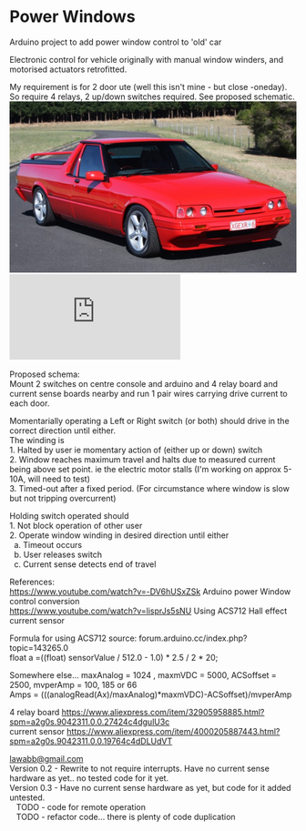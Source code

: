 #  Power Windows 
Arduino project to add power window control to 'old' car

Electronic control for vehicle originally with manual window winders,
and motorised actuators retrofitted.

My requirement is for 2 door ute (well this isn't mine - but close -oneday). So require 4 relays, 2 up/down switches required.
See proposed schematic.  
 ![XR6XG.png](XR6XG.png)     
 ![Schem.pdf](https://github.com/lawabb/PowerWindows/blob/master/Schematic_Power%20Windows_Sheet_1_20191224233008.pdf)

Proposed schema:  
Mount 2 switches on centre console and arduino and 4 relay board and current sense boards nearby and run 1 pair wires 
  carrying drive current to each door.
  
  Momentarially operating a Left or Right switch (or both) should drive in the correct direction until either.  
  The winding is  
    1. Halted by user  ie momentary action of (either up or down) switch  
    2. Window reaches maximum travel and halts due to measured current being above set point. ie the electric motor stalls (I'm working on approx 5-10A, will need to test)  
    3. Timed-out after a fixed period. (For circumstance where window is slow but not tripping overcurrent)  
    
  Holding switch operated should  
    1. Not block operation of other user  
    2. Operate window winding in desired direction until either  
      &nbsp;&nbsp;a. Timeout occurs  
      &nbsp;&nbsp;b. User releases switch   
      &nbsp;&nbsp;c. Current sense detects end of travel
    
      
References:  
  https://www.youtube.com/watch?v=-DV6hUSxZSk   Arduino power Window control conversion  
  https://www.youtube.com/watch?v=lisprJs5sNU   Using ACS712 Hall effect current sensor  
  
  Formula for using ACS712
  source: forum.arduino.cc/index.php?topic=143265.0  
  float a =((float) sensorValue / 512.0 - 1.0) * 2.5 / 2 * 20;
  
  Somewhere else...  maxAnalog = 1024 , maxmVDC = 5000, ACSoffset = 2500, mvperAmp = 100, 185 or 66  
  Amps = (((analogRead(Ax)/maxAnalog)*maxmVDC)-ACSoffset)/mvperAmp
    
  4 relay board https://www.aliexpress.com/item/32905958885.html?spm=a2g0s.9042311.0.0.27424c4dgulU3c  
  current sensor https://www.aliexpress.com/item/4000205887443.html?spm=a2g0s.9042311.0.0.19764c4dDLUdVT
   
lawabb@gmail.com  
Version 0.2  - Rewrite to not require interrupts. Have no current sense hardware as yet.. no tested code for it yet.  
Version 0.3  - Have no current sense hardware as yet, but code for it added untested.  
&nbsp;&nbsp; TODO - code for remote operation  
&nbsp;&nbsp; TODO - refactor code... there is plenty of code duplication  
